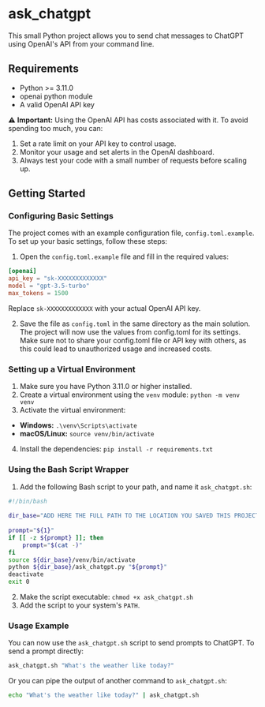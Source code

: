 # ask_chatgpt

This small Python project allows you to send chat messages to ChatGPT using OpenAI's API from your command line.

## Requirements

- Python >= 3.11.0
- openai python module
- A valid OpenAI API key

:warning: **Important:** Using the OpenAI API has costs associated with it. To avoid spending too much, you can:

1. Set a rate limit on your API key to control usage.
2. Monitor your usage and set alerts in the OpenAI dashboard.
3. Always test your code with a small number of requests before scaling up.

## Getting Started

### Configuring Basic Settings

The project comes with an example configuration file, `config.toml.example`. To set up your basic settings, follow these steps:

1. Open the `config.toml.example` file and fill in the required values:
```toml
[openai]
api_key = "sk-XXXXXXXXXXXXX"
model = "gpt-3.5-turbo"
max_tokens = 1500
```
Replace `sk-XXXXXXXXXXXXX` with your actual OpenAI API key.

2. Save the file as `config.toml` in the same directory as the main solution.
The project will now use the values from config.toml for its settings. Make sure not to share your config.toml file or API key with others, as this could lead to unauthorized usage and increased costs.

### Setting up a Virtual Environment

1. Make sure you have Python 3.11.0 or higher installed.
2. Create a virtual environment using the `venv` module:
`python -m venv venv`
3. Activate the virtual environment:
- **Windows:** `.\venv\Scripts\activate`
- **macOS/Linux:** `source venv/bin/activate`
4. Install the dependencies:
`pip install -r requirements.txt`

### Using the Bash Script Wrapper

1. Add the following Bash script to your path, and name it `ask_chatgpt.sh`:
```bash
#!/bin/bash
    
dir_base="ADD HERE THE FULL PATH TO THE LOCATION YOU SAVED THIS PROJECT"
   
prompt="${1}"
if [[ -z ${prompt} ]]; then
    prompt="$(cat -)"
fi
source ${dir_base}/venv/bin/activate
python ${dir_base}/ask_chatgpt.py "${prompt}"
deactivate
exit 0
```
2. Make the script executable:
`chmod +x ask_chatgpt.sh`
3. Add the script to your system's `PATH`.

### Usage Example
You can now use the `ask_chatgpt.sh` script to send prompts to ChatGPT. To send a prompt directly:

```bash
ask_chatgpt.sh "What's the weather like today?"
```

Or you can pipe the output of another command to `ask_chatgpt.sh`:
```bash
echo "What's the weather like today?" | ask_chatgpt.sh
```
